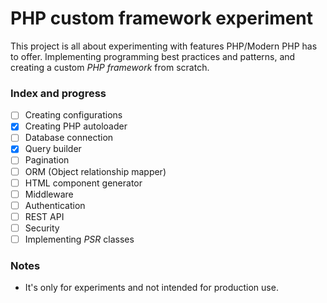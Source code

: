 # PHP custom framework experiment
This project is all about experimenting with features PHP/Modern PHP has to offer. Implementing programming best practices and patterns, and creating a custom *PHP framework* from scratch.

### Index and progress
* [ ] Creating configurations
* [x] Creating PHP autoloader
* [ ] Database connection
* [x] Query builder
* [ ] Pagination
* [ ] ORM (Object relationship mapper)
* [ ] HTML component generator
* [ ] Middleware
* [ ] Authentication
* [ ] REST API
* [ ] Security
* [ ] Implementing *PSR* classes
  
### Notes
* It's only for experiments and not intended for production use.
